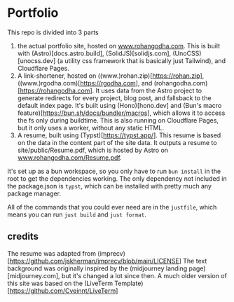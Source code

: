 # Portfolio

This repo is divided into 3 parts
1. the actual portfolio site, hosted on www.rohangodha.com. This is built with (Astro)[docs.astro.build], (SolidJS)[solidjs.com], (UnoCSS)[unocss.dev] (a utility css framework that is basically just Tailwind), and Cloudflare Pages.
2. A link-shortener, hosted on ((www.)rohan.zip)[https://rohan.zip], ((www.)rgodha.com)[https://rgodha.com], and (rohangodha.com)[https://rohangodha.com]. It uses data from the Astro project to generate redirects for every project, blog post, and fallsback to the default index page. It's built using (Hono)[hono.dev] and (Bun's macro feature)[https://bun.sh/docs/bundler/macros], which allows it to access the fs only during buildtime. This is also running on Cloudflare Pages, but it only uses a worker, without any static HTML.
3. A resume, built using (Typst)[https://typst.app/]. This resume is based on the data in the content part of the site data. It outputs a resume to site/public/Resume.pdf, which is hosted by Astro on www.rohangodha.com/Resume.pdf.

It's set up as a bun workspace, so you only have to run `bun install` in the root to get the dependencies working. The only dependency not included in the package.json is `typst`, which can be installed with pretty much any package manager.

All of the commands that you could ever need are in the `justfile`, which means you can run `just build` and `just format`.

## credits
The resume was adapted from (imprecv)[https://github.com/jskherman/imprecv/blob/main/LICENSE]
The text background was originally inspired by the (midjourney landing page)[midjourney.com], but it's changed a lot since then.
A much older version of this site was based on the (LiveTerm Template)[https://github.com/Cveinnt/LiveTerm]
